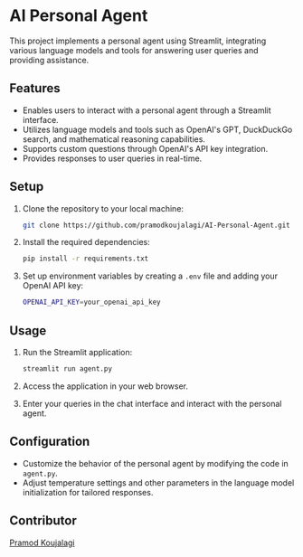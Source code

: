 # AI Personal Agent

This project implements a personal agent using Streamlit, integrating various language models and tools for answering user queries and providing assistance.

## Features

- Enables users to interact with a personal agent through a Streamlit interface.
- Utilizes language models and tools such as OpenAI's GPT, DuckDuckGo search, and mathematical reasoning capabilities.
- Supports custom questions through OpenAI's API key integration.
- Provides responses to user queries in real-time.

## Setup

1. Clone the repository to your local machine:
   
   ```bash
   git clone https://github.com/pramodkoujalagi/AI-Personal-Agent.git
   ```

2. Install the required dependencies:
   
   ```bash
   pip install -r requirements.txt
   ```

3. Set up environment variables by creating a `.env` file and adding your OpenAI API key:

    ```bash
    OPENAI_API_KEY=your_openai_api_key
    ```



## Usage

1. Run the Streamlit application:
   ```bash
   streamlit run agent.py
   ```


2. Access the application in your web browser.

3. Enter your queries in the chat interface and interact with the personal agent.

## Configuration

- Customize the behavior of the personal agent by modifying the code in `agent.py`.
- Adjust temperature settings and other parameters in the language model initialization for tailored responses.

## Contributor

[Pramod Koujalagi](https://github.com/pramodkoujalagi)


